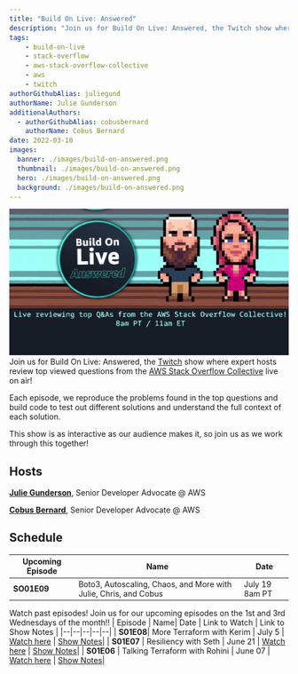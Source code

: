 ```yaml
---
title: "Build On Live: Answered"
description: "Join us for Build On Live: Answered, the Twitch show where expert hosts review top viewed questions from the AWS Stack Overflow Collective live on air!"
tags:
    - build-on-live
    - stack-overflow
    - aws-stack-overflow-collective
    - aws
    - twitch
authorGithubAlias: juliegund
authorName: Julie Gunderson
additionalAuthors: 
  - authorGithubAlias: cobusbernard
    authorName: Cobus Bernard
date: 2022-03-10
images:
  banner: ./images/build-on-answered.png
  thumbnail: ./images/build-on-answered.png
  hero: ./images/build-on-answered.png
  background: ./images/build-on-answered.png
---
```

![8-bit image of Julie and Cobus](images/buildonansweredgifimage.gif)
Join us for Build On Live: Answered, the [Twitch](https://twitch.tv/aws) show where expert hosts review top viewed questions from the [AWS Stack Overflow Collective](https://stackoverflow.com/collectives/aws) live on air!

Each episode, we reproduce the problems found in the top questions and build code to test out different solutions and understand the full context of each solution.

This show is as interactive as our audience makes it, so join us as we work through this together!

## Hosts

[**Julie Gunderson**](https://twitter.com/Julie_Gund), Senior Developer Advocate @ AWS

[**Cobus Bernard**](https://twitter.com/cobusbernard), Senior Developer Advocate @ AWS

## Schedule
| Upcoming Episode | Name| Date |
|--|--|--|
| **SO01E09** | Boto3, Autoscaling, Chaos, and More with Julie, Chris, and Cobus | July 19 8am PT |

Watch past episodes!
Join us for our upcoming episodes on the 1st and 3rd Wednesdays of the month!!
| Episode | Name| Date | Link to Watch | Link to Show Notes |
|--|--|--|--|--|
| **S01E08**| More Terraform with Kerim | July 5 | [Watch here](https://www.twitch.tv/videos/1864025107 ) | [Show Notes](/livestreams/build-on-answered/2023-07-05)|
| **S01E07** | Resiliency with Seth | June 21 | [Watch here](https://www.twitch.tv/videos/1856494950 ) | [Show Notes](/livestreams/build-on-answered/2023-06-21)|
| **S01E06** | Talking Terraform with Rohini | June 07 | [Watch here](https://www.twitch.tv/videos/1850485117) | [Show Notes](/livestreams/build-on-answered/2023-06-07)|


